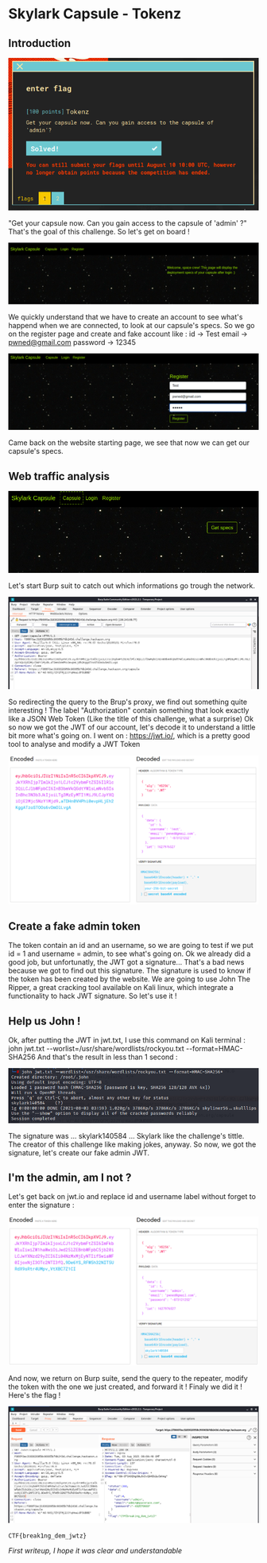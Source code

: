 # Skylark Capsule - Tokenz

## Introduction

![Challenge description](Description_challenge.PNG)

"Get your capsule now. Can you gain access to the capsule of 'admin' ?" That's the goal of this challenge. So let's get on board !

![Website starting page](Acceuil_du_site.PNG)

We quickly understand that we have to create an account to see what's happend when we are connected, to look at our capsule's specs. 
So we go on the register page and create and fake account like : id -> Test email -> pwned@gmail.com password -> 12345

![Account Creation](Register.PNG)

Came back on the website starting page, we see that now we can get our capsule's specs. 

## Web traffic analysis

![Get specs](Get_Specs.PNG)

Let's start Burp suit to catch out which informations go trough the network.

![Burp catch](Burp.PNG)

So redirecting the query to the Brup's proxy, we find out something quite interesting ! 
The label "Authorization" contain something that look exactly like a JSON Web Token (Like the title of this challenge, what a surprise)
Ok so now we got the JWT of our account, let's decode it to understand a little bit more what's going on. 
I went on : https://jwt.io/, which is a pretty good tool to analyse and modify a JWT Token 

![Account token](Account_token.PNG)

## Create a fake admin token

The token contain an id and an username, so we are going to test if we put id = 1 and username = admin, to see what's going on.
Ok we already did a good job, but unfortunatly, the JWT got a signature... That's a bad news because we got to find out this signature.
The signature is used to know if the token has been created by the website.
We are going to use John The Ripper, a great cracking tool available on Kali linux, which integrate a functionality to hack JWT signature.
So let's use it !

## Help us John !

Ok, after putting the JWT in jwt.txt, I use this command on Kali terminal : john jwt.txt --worlist=/usr/share/wordlists/rockyou.txt --format=HMAC-SHA256
And that's the result in less than 1 second :

![John result](John_signature.PNG)

The signature was ... skylark140584 ... Skylark like the challenge's tittle. The creator of this challenge like making jokes, anyway. 
So now, we got the signature, let's create our fake admin JWT.

## I'm the admin, am I not ?

Let's get back on jwt.io and replace id and username label without forget to enter the signature :

![Admin token creation](Admin_jwt.PNG)

And now, we return on Burp suite, send the query to the repeater, modify the token with the one we just created, and forward it ! 
Finaly we did it ! Here's the flag !

![Burp flag](Burp_flag.PNG)

```
CTF{break1ng_dem_jwtz}
```

*First writeup, I hope it was clear and understandable*


